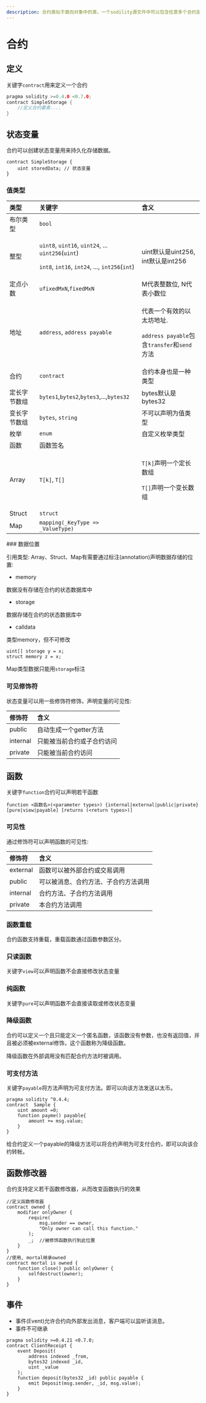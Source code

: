 ```yaml
---
description: 合约类似于面向对象中的类，一个sodility源文件中可以包含任意多个合约定义。
---
```


# 合约

## 定义

关键字`contract`用来定义一个合约

```cpp
pragma solidity >=0.4.0 <0.7.0;
contract SimpleStorage {
    //定义合约要素....
}
```

## 状态变量

合约可以创建状态变量用来持久化存储数据。

```text
contract SimpleStorage {
    uint storedData; // 状态变量
}
```

### 值类型

<table>
  <thead>
    <tr>
      <th style="text-align:left">&#x7C7B;&#x578B;</th>
      <th style="text-align:left">&#x5173;&#x952E;&#x5B57;</th>
      <th style="text-align:left">&#x542B;&#x4E49;</th>
    </tr>
  </thead>
  <tbody>
    <tr>
      <td style="text-align:left">&#x5E03;&#x5C14;&#x7C7B;&#x578B;</td>
      <td style="text-align:left"><code>bool</code>
      </td>
      <td style="text-align:left"></td>
    </tr>
    <tr>
      <td style="text-align:left">&#x6574;&#x578B;</td>
      <td style="text-align:left">
        <p><code>uint8</code>, <code>uint16</code>, <code>uint24</code>, ... <code>uint256</code>(<code>uint</code>)</p>
        <p><code>int8</code>, <code>int16</code>, <code>int24</code>, ..., <code>int256</code>(<code>int</code>)</p>
      </td>
      <td style="text-align:left">uint&#x9ED8;&#x8BA4;&#x662F;uint256, int&#x9ED8;&#x8BA4;&#x662F;int256</td>
    </tr>
    <tr>
      <td style="text-align:left">&#x5B9A;&#x70B9;&#x5C0F;&#x6570;</td>
      <td style="text-align:left"><code>ufixedMxN</code>,<code>fixedMxN</code>
      </td>
      <td style="text-align:left">M&#x4EE3;&#x8868;&#x6574;&#x6570;&#x4F4D;, N&#x4EE3;&#x8868;&#x5C0F;&#x6570;&#x4F4D;</td>
    </tr>
    <tr>
      <td style="text-align:left">&#x5730;&#x5740;</td>
      <td style="text-align:left"><code>address</code>, <code>address payable</code>
      </td>
      <td style="text-align:left">
        <p>&#x4EE3;&#x8868;&#x4E00;&#x4E2A;&#x6709;&#x6548;&#x7684;&#x4EE5;&#x592A;&#x574A;&#x5730;&#x5740;.</p>
        <p><code>address payable</code>&#x5305;&#x542B;<code>transfer</code>&#x548C;<code>send</code>&#x65B9;&#x6CD5;</p>
      </td>
    </tr>
    <tr>
      <td style="text-align:left">&#x5408;&#x7EA6;</td>
      <td style="text-align:left"><code>contract</code>
      </td>
      <td style="text-align:left">&#x5408;&#x7EA6;&#x672C;&#x8EAB;&#x4E5F;&#x662F;&#x4E00;&#x79CD;&#x7C7B;&#x578B;</td>
    </tr>
    <tr>
      <td style="text-align:left">&#x5B9A;&#x957F;&#x5B57;&#x8282;&#x6570;&#x7EC4;</td>
      <td style="text-align:left"><code>bytes1</code>,<code>bytes2</code>,<code>bytes3</code>,...,<code>bytes32</code>
      </td>
      <td style="text-align:left">bytes&#x9ED8;&#x8BA4;&#x662F;bytes32</td>
    </tr>
    <tr>
      <td style="text-align:left">&#x53D8;&#x957F;&#x5B57;&#x8282;&#x6570;&#x7EC4;</td>
      <td style="text-align:left"><code>bytes</code>, <code>string</code>
      </td>
      <td style="text-align:left">&#x4E0D;&#x53EF;&#x4EE5;&#x58F0;&#x660E;&#x4E3A;&#x503C;&#x7C7B;&#x578B;</td>
    </tr>
    <tr>
      <td style="text-align:left">&#x679A;&#x4E3E;</td>
      <td style="text-align:left"><code>enum</code>
      </td>
      <td style="text-align:left">&#x81EA;&#x5B9A;&#x4E49;&#x679A;&#x4E3E;&#x7C7B;&#x578B;</td>
    </tr>
    <tr>
      <td style="text-align:left">&#x51FD;&#x6570;</td>
      <td style="text-align:left">&#x51FD;&#x6570;&#x7B7E;&#x540D;</td>
      <td style="text-align:left"></td>
    </tr>
    <tr>
      <td style="text-align:left">Array</td>
      <td style="text-align:left"><code>T[k]</code>, <code>T[]</code>
      </td>
      <td style="text-align:left">
        <p><code>T[k]</code>&#x58F0;&#x660E;&#x4E00;&#x4E2A;&#x5B9A;&#x957F;&#x6570;&#x7EC4;</p>
        <p><code>T[]</code>&#x58F0;&#x660E;&#x4E00;&#x4E2A;&#x53D8;&#x957F;&#x6570;&#x7EC4;</p>
      </td>
    </tr>
    <tr>
      <td style="text-align:left">Struct</td>
      <td style="text-align:left"><code>struct</code>
      </td>
      <td style="text-align:left"></td>
    </tr>
    <tr>
      <td style="text-align:left">Map</td>
      <td style="text-align:left"><code>mapping(_KeyType =&gt; _ValueType)</code>
      </td>
      <td style="text-align:left"></td>
    </tr>
  </tbody>
</table>### 数据位置

引用类型: Array、Struct、Map有需要通过标注\(annotation\)声明数据存储的位置:

* memory

数据没有存储在合约的状态数据库中

* storage

数据存储在合约的状态数据库中

* calldata

类型memory，但不可修改

```text
uint[] storage y = x;
struct memory z = x;
```

Map类型数据只能用`storage`标注

### 可见修饰符

状态变量可以用一些修饰符修饰，声明变量的可见性:

| 修饰符 | 含义 |
| :--- | :--- |
| public | 自动生成一个getter方法 |
| internal | 只能被当前合约或子合约访问 |
| private | 只能被当前合约访问 |

## 函数

关键字`function`合约可以声明若干函数

```text
function <函数名>(<parameter types>) {internal|external|public|private} [pure|view|payable] [returns (<return types>)]
```

### 可见性

通过修饰符可以声明函数的可见性:

| 修饰符 | 含义 |
| :--- | :--- |
| external | 函数可以被外部合约或交易调用 |
| public | 可以被消息、合约方法、子合约方法调用 |
| internal | 合约方法、子合约方法调用 |
| private | 本合约方法调用 |

### 函数重载

合约函数支持重载，重载函数通过函数参数区分。

### 只读函数

关键字`view`可以声明函数不会直接修改状态变量 

### 纯函数

关键字`pure`可以声明函数不会直接读取或修改状态变量

### 降级函数

合约可以定义一个且只能定义一个匿名函数，该函数没有参数，也没有返回值，并且被必须被external修饰，这个函数称为降级函数。

降级函数在外部调用没有匹配合约方法时被调用。

### 可支付方法

关键字`payable`将方法声明为可支付方法。即可以向该方法发送以太币。

```text
pragma solidity ^0.4.4;
contract  Sample {
    uint amount =0;
    function payme() payable{
        amount += msg.value;
    }
}
```

给合约定义一个payable的降级方法可以将合约声明为可支付合约，即可以向该合约转帐。

## 函数修改器

合约支持定义若干函数修改器，从而改变函数执行的效果

```text
//定义函数修改器
contract owned {
    modifier onlyOwner {
        require(
            msg.sender == owner,
            "Only owner can call this function."
        );
        _;  //被修饰函数执行到此位置
    }
}
//使用, mortal继承owned
contract mortal is owned {
    function close() public onlyOwner {
        selfdestruct(owner);
    }
}
```

## 事件

* 事件\(Event\)允许合约向外部发出消息，客户端可以监听该消息。
* 事件不可继承

```text
pragma solidity >=0.4.21 <0.7.0;
contract ClientReceipt {
    event Deposit(
        address indexed _from,
        bytes32 indexed _id,
        uint _value
    );
    function deposit(bytes32 _id) public payable {
        emit Deposit(msg.sender, _id, msg.value);
    }
}
```







